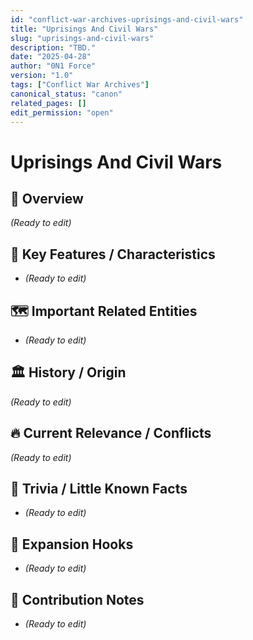 ```yaml
---
id: "conflict-war-archives-uprisings-and-civil-wars"
title: "Uprisings And Civil Wars"
slug: "uprisings-and-civil-wars"
description: "TBD."
date: "2025-04-28"
author: "0N1 Force"
version: "1.0"
tags: ["Conflict War Archives"]
canonical_status: "canon"
related_pages: []
edit_permission: "open"
---
```


# Uprisings And Civil Wars

## 📖 Overview
_(Ready to edit)_

## 🧩 Key Features / Characteristics
- _(Ready to edit)_

## 🗺️ Important Related Entities
- _(Ready to edit)_

## 🏛 History / Origin
_(Ready to edit)_

## 🔥 Current Relevance / Conflicts
_(Ready to edit)_

## 🎯 Trivia / Little Known Facts
- _(Ready to edit)_

## 🚀 Expansion Hooks
- _(Ready to edit)_

## 🚀 Contribution Notes
- _(Ready to edit)_
